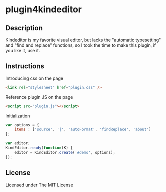 # plugin4kindeditor

## Description
Kindeditor is my favorite visual editor, but lacks the "automatic typesetting" and "find and replace" functions, so I took the time to make this plugin, if you like it, use it.

## Instructions

Introducing css on the page
```html
<link rel="stylesheet" href="plugin.css" />
```

Reference plugin JS on the page
```html
<script src="plugin.js"></script>
```
Initialization
```javascript
var options = {
    items : ['source', '|', 'autoFormat', 'findReplace', 'about']
};

var editor;
KindEditor.ready(function(K) {
    editor = KindEditor.create('#demo', options);
});
```

## License
Licensed under The MIT License

